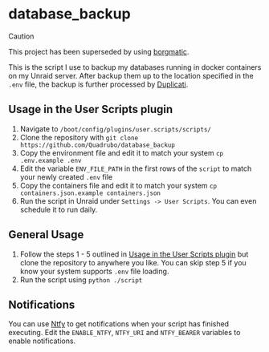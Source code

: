 # database_backup

> [!CAUTION]
> This project has been superseded by using [borgmatic](https://github.com/borgmatic-collective/borgmatic).

This is the script I use to backup my databases running in docker containers on my Unraid server.
After backup them up to the location specified in the `.env` file, the backup is further processed by [Duplicati](https://github.com/duplicati/duplicati).

## Usage in the User Scripts plugin

1. Navigate to `/boot/config/plugins/user.scripts/scripts/`
2. Clone the repository with `git clone https://github.com/Quadrubo/database_backup`
3. Copy the environment file and edit it to match your system `cp .env.example .env`
4. Edit the variable `ENV_FILE_PATH` in the first rows of the `script` to match your newly created `.env` file
5. Copy the containers file and edit it to match your system `cp containers.json.example containers.json`
6. Run the script in Unraid under `Settings -> User Scripts`. You can even schedule it to run daily.

## General Usage

1. Follow the steps 1 - 5 outlined in [Usage in the User Scripts plugin](#usage-in-the-user-scripts-plugin) but clone the repository to anywhere you like. You can skip step 5 if you know your system supports `.env` file loading.
2. Run the script using `python ./script`

## Notifications

You can use [Ntfy](https://github.com/binwiederhier/ntfy) to get notifications when your script has finished executing.
Edit the `ENABLE_NTFY`, `NTFY_URI` and `NTFY_BEARER` variables to enable notifications.
